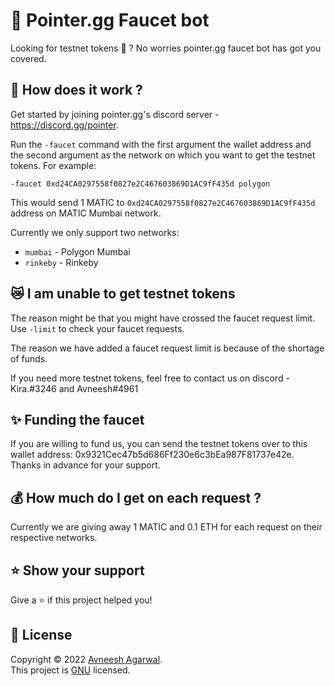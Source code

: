 # 🔮 Pointer.gg Faucet bot

Looking for testnet tokens 👀 ? No worries pointer.gg faucet bot has got you covered.

## 🤔 How does it work ?

Get started by joining pointer.gg's discord server - https://discord.gg/pointer.

Run the `-faucet` command with the first argument the wallet address and the second argument as the network on which you want to get the testnet tokens. For example:

`-faucet 0xd24CA0297558f0827e2C467603869D1AC9fF435d polygon`

This would send 1 MATIC to `0xd24CA0297558f0827e2C467603869D1AC9fF435d` address on MATIC Mumbai network.

Currently we only support two networks:

- `mumbai` - Polygon Mumbai
- `rinkeby` - Rinkeby

## 😿 I am unable to get testnet tokens

The reason might be that you might have crossed the faucet request limit. Use `-limit` to check your faucet requests.

The reason we have added a faucet request limit is because of the shortage of funds.

If you need more testnet tokens, feel free to contact us on discord - Kira.#3246 and Avneesh#4961

## ✨ Funding the faucet

If you are willing to fund us, you can send the testnet tokens over to this wallet address: 0x9321Cec47b5d686Ff230e6c3bEa987F81737e42e. Thanks in advance for your support.

## 💰 How much do I get on each request ?

Currently we are giving away 1 MATIC and 0.1 ETH for each request on their respective networks.

## ⭐ Show your support

Give a ⭐️ if this project helped you!

## 📝 License

Copyright © 2022 [Avneesh Agarwal](https://github.com/avneesh0612).<br />
This project is [GNU](./LICENSE) licensed.
